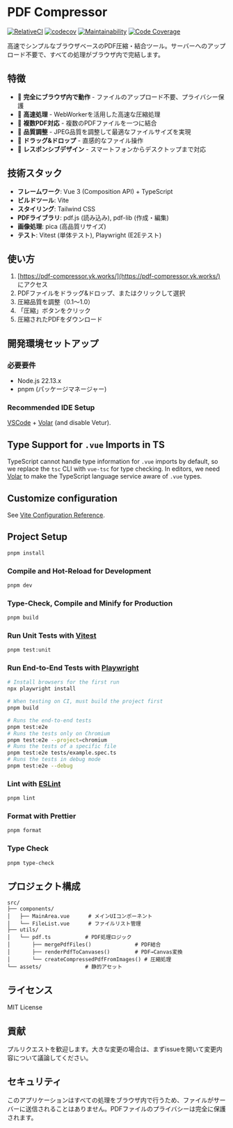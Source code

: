 # PDF Compressor

[![RelativeCI](https://badges.relative-ci.com/badges/Wr6DyS3Q5rsIfqaI4SUv?branch=main&style=flat)](https://app.relative-ci.com/projects/Wr6DyS3Q5rsIfqaI4SUv)
[![codecov](https://codecov.io/gh/yk-lab/pdf-compressor/graph/badge.svg?token=XAMNwF4ZsW)](https://codecov.io/gh/yk-lab/pdf-compressor)
[![Maintainability](https://qlty.sh/badges/be1a615b-a505-4219-91f1-2fe87fe1a5b7/maintainability.svg)](https://qlty.sh/gh/yk-lab/projects/pdf-compressor)
[![Code Coverage](https://qlty.sh/gh/yk-lab/projects/pdf-compressor/coverage.svg)](https://qlty.sh/gh/yk-lab/projects/pdf-compressor)

高速でシンプルなブラウザベースのPDF圧縮・結合ツール。サーバーへのアップロード不要で、すべての処理がブラウザ内で完結します。

## 特徴

- 🚀 **完全にブラウザ内で動作** - ファイルのアップロード不要、プライバシー保護
- 🎯 **高速処理** - WebWorkerを活用した高速な圧縮処理
- 📄 **複数PDF対応** - 複数のPDFファイルを一つに結合
- 🎨 **品質調整** - JPEG品質を調整して最適なファイルサイズを実現
- 🔄 **ドラッグ&ドロップ** - 直感的なファイル操作
- 📱 **レスポンシブデザイン** - スマートフォンからデスクトップまで対応

## 技術スタック

- **フレームワーク**: Vue 3 (Composition API) + TypeScript
- **ビルドツール**: Vite
- **スタイリング**: Tailwind CSS
- **PDFライブラリ**: pdf.js (読み込み), pdf-lib (作成・編集)
- **画像処理**: pica (高品質リサイズ)
- **テスト**: Vitest (単体テスト), Playwright (E2Eテスト)

## 使い方

1. [https://pdf-compressor.yk.works/](https://pdf-compressor.yk.works/) にアクセス
2. PDFファイルをドラッグ&ドロップ、またはクリックして選択
3. 圧縮品質を調整（0.1〜1.0）
4. 「圧縮」ボタンをクリック
5. 圧縮されたPDFをダウンロード

## 開発環境セットアップ

### 必要要件

- Node.js 22.13.x
- pnpm (パッケージマネージャー)

### Recommended IDE Setup

[VSCode](https://code.visualstudio.com/) + [Volar](https://marketplace.visualstudio.com/items?itemName=Vue.volar) (and disable Vetur).

## Type Support for `.vue` Imports in TS

TypeScript cannot handle type information for `.vue` imports by default, so we replace the `tsc` CLI with `vue-tsc` for type checking. In editors, we need [Volar](https://marketplace.visualstudio.com/items?itemName=Vue.volar) to make the TypeScript language service aware of `.vue` types.

## Customize configuration

See [Vite Configuration Reference](https://vite.dev/config/).

## Project Setup

```sh
pnpm install
```

### Compile and Hot-Reload for Development

```sh
pnpm dev
```

### Type-Check, Compile and Minify for Production

```sh
pnpm build
```

### Run Unit Tests with [Vitest](https://vitest.dev/)

```sh
pnpm test:unit
```

### Run End-to-End Tests with [Playwright](https://playwright.dev)

```sh
# Install browsers for the first run
npx playwright install

# When testing on CI, must build the project first
pnpm build

# Runs the end-to-end tests
pnpm test:e2e
# Runs the tests only on Chromium
pnpm test:e2e --project=chromium
# Runs the tests of a specific file
pnpm test:e2e tests/example.spec.ts
# Runs the tests in debug mode
pnpm test:e2e --debug
```

### Lint with [ESLint](https://eslint.org/)

```sh
pnpm lint
```

### Format with Prettier

```sh
pnpm format
```

### Type Check

```sh
pnpm type-check
```

## プロジェクト構成

```plain
src/
├── components/
│   ├── MainArea.vue      # メインUIコンポーネント
│   └── FileList.vue      # ファイルリスト管理
├── utils/
│   └── pdf.ts           # PDF処理ロジック
│       ├── mergePdfFiles()              # PDF結合
│       ├── renderPdfToCanvases()        # PDF→Canvas変換
│       └── createCompressedPdfFromImages() # 圧縮処理
└── assets/              # 静的アセット
```

## ライセンス

MIT License

## 貢献

プルリクエストを歓迎します。大きな変更の場合は、まずissueを開いて変更内容について議論してください。

## セキュリティ

このアプリケーションはすべての処理をブラウザ内で行うため、ファイルがサーバーに送信されることはありません。PDFファイルのプライバシーは完全に保護されます。
